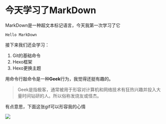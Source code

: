 # 今天学习了MarkDown

MarkDown是一种超文本标记语言，今天我第一次学习了它

```Hello MarkDown```  

接下来我们还会学习：

1. Git的基础命令
1. Hexo框架
1. Hexo更换主题

用命令行敲命令是一种**Geek**行为，我觉得还挺有趣的。

>Geek是指极客，通常被用于形容对计算机和网络技术有狂热兴趣并投入大量时间钻研的人。所以俗称发烧友或怪杰。

有点意思，下面这张gif可以形容我的心情

![](https://qgt-style.oss-cn-hangzhou.aliyuncs.com/newcoursep4/g1/g1-2-2/tenor.gif)

